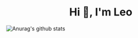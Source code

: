 <h1 align="center">Hi 👋, I'm Leo</h1>

![Anurag's github stats](https://github-readme-stats.vercel.app/api?username=kevoj&hide=["contribs","prs","issues"])
